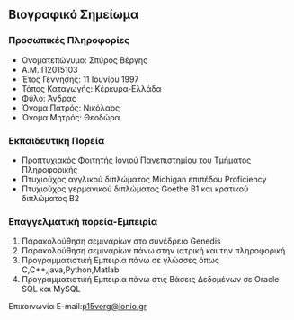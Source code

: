 
## Βιογραφικό Σημείωμα




### Προσωπικές Πληροφορίες

- Ονοματεπώνυμο: Σπύρος Βέργης
- A.M.:Π2015103
- Έτος Γέννησης: 11 Ιουνίου 1997
- Τόπος Καταγωγής: Κέρκυρα-Ελλάδα
- Φύλο: Άνδρας
- Όνομα Πατρός: Νικόλαος
- Όνομα Μητρός: Θεοδώρα



### Εκπαιδευτική Πορεία 

- Προπτυχιακός Φοιτητής Ιονιού Πανεπιστημίου του Τμήματος Πληροφορικής
- Πτυχιούχος αγγλικού διπλώματος Michigan επιπέδου Proficiency
- Πτυχιούχος γερμανικού διπλώματος Goethe B1 και κρατικού διπλώματος Β2



### Επαγγελματική πορεία-Εμπειρία
1. Παρακολούθηση σεμιναρίων στο συνέδρειο Genedis
2. Παρακολούθηση σεμιναρίων πάνω στην ιατρική και την πληροφορική
3. Προγραμματιστική Εμπειρία πάνω σε γλώσσες όπως C,C++,java,Python,Matlab
4. Προγραμματιστική Εμπειρία πάνω στις Βάσεις Δεδομένων σε Oracle SQL και MySQL 






Επικοινωνία
E-mail:p15verg@ionio.gr 
